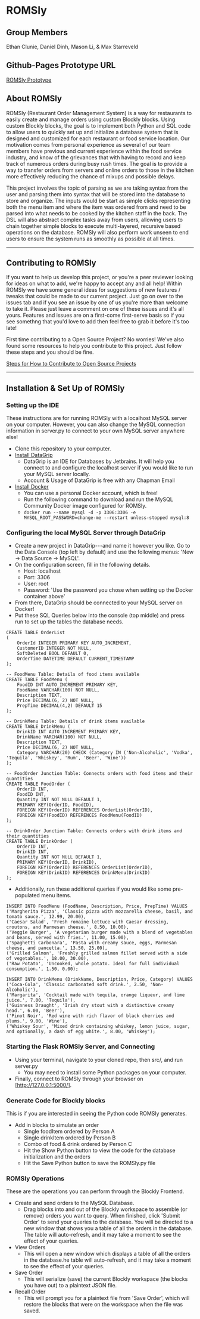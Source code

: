 # ROMSly

## Group Members

Ethan Clunie, Daniel Dinh, Mason Li, & Max Starreveld

## Github-Pages Prototype URL

[ROMSly Prototype](https://ddinh0411.github.io/ROMSly/src/index.html)

## About ROMSly

ROMSly (Restaurant Order Management System) is a way for restaurants to easily create and manage orders using custom Blockly blocks. Using custom Blockly blocks, the goal is to implement both Python and SQL code to allow users to quickly set up and initialize a database system that is designed and customized for each restaurant or food service location. Our motivation comes from personal experience as several of our team members have previous and current experience within the food service industry, and know of the grievances that with having to record and keep track of numerous orders during busy rush times. The goal is to provide a way to transfer orders from servers and online orders to those in the kitchen more effectively reducing the chance of mixups and possible delays.

This project involves the topic of parsing as we are taking syntax from the user and parsing them into syntax that will be stored into the database to store and organize. The inputs would be start as simple clicks representing both the menu item and where the item was ordered from and need to be parsed into what needs to be cooked by the kitchen staff in the back. The DSL will also abstract complex tasks away from users, allowing users to chain together simple blocks to execute multi-layered, recursive based operations on the database. ROMSly will also perform work unseen to end users to ensure the system runs as smoothly as possible at all times.

---
## Contributing to ROMSly

If you want to help us develop this project, or you're a peer reviewer looking for ideas on what to add, we're happy to accept any and all help! Within ROMSly we have some general ideas for suggestions of new features / tweaks that could be made to our current project. Just go on over to the issues tab and if you see an issue by one of us you're more than welcome to take it. Please just leave a comment on one of these issues and it's all yours. Features and issues are on a first-come first-serve basis so if you see somethng that you'd love to add then feel free to grab it before it's too late!

First time contributing to a Open Source Project? No worries! We've also found some resources to help you contribute to this project. Just follow these steps and you should be fine.

[Steps for How to Contribute to Open Source Projects](https://dev.to/codesphere/how-to-start-contributing-to-open-source-projects-on-github-534n)

---

## Installation & Set Up of ROMSly

### Setting up the IDE

These instructions are for running ROMSly with a localhost MySQL server on your computer. However, you can also change the MySQL connection information in server.py to connect to your own MySQL server anywhere else!

- Clone this repository to your computer.
- [Install DataGrip](https://www.jetbrains.com/datagrip/download/)
    - DataGrip is an IDE for Databases by Jetbrains. It will help you connect to and configure the localhost server if you would like to run your MySQL server locally.
    - Account & Usage of DataGrip is free with any Chapman Email
- [Install Docker](https://docs.docker.com/get-docker/)
    - You can use a personal Docker account, which is free!
    - Run the following command to download and run the MySQL Community Docker image configured for ROMSly.
    - `docker run --name mysql -d -p 3306:3306 -e MYSQL_ROOT_PASSWORD=change-me --restart unless-stopped mysql:8`

### Configuring the local MySQL Server through DataGrip

- Create a new project in DataGrip---and name it however you like. Go to the Data Console (top left by default) and use the following menus: 'New -> Data Source -> MySQL'.
- On the configuration screen, fill in the following details. 
    - Host: localhost
    - Port: 3306
    - User: root
    - Password: 'Use the password you chose when setting up the Docker container above'
- From there, DataGrip should be connected to your MySQL server on Docker!
- Put these SQL Queries below into the console (top middle) and press run to set up the tables the database needs.
```mysql
CREATE TABLE OrderList
(
    OrderId INTEGER PRIMARY KEY AUTO_INCREMENT,
    CustomerID INTEGER NOT NULL,
    SoftDeleted BOOL DEFAULT 0,
    OrderTime DATETIME DEFAULT CURRENT_TIMESTAMP
);

-- FoodMenu Table: Details of food items available
CREATE TABLE FoodMenu (
    FoodID INT AUTO_INCREMENT PRIMARY KEY,
    FoodName VARCHAR(100) NOT NULL,
    Description TEXT,
    Price DECIMAL(6, 2) NOT NULL,
    PrepTime DECIMAL(4,2) DEFAULT 15
);

-- DrinkMenu Table: Details of drink items available
CREATE TABLE DrinkMenu (
    DrinkID INT AUTO_INCREMENT PRIMARY KEY,
    DrinkName VARCHAR(100) NOT NULL,
    Description TEXT,
    Price DECIMAL(6, 2) NOT NULL,
    Category VARCHAR(20) CHECK (Category IN ('Non-Alcoholic', 'Vodka', 'Tequila', 'Whiskey', 'Rum', 'Beer', 'Wine'))
);

-- FoodOrder Junction Table: Connects orders with food items and their quantities
CREATE TABLE FoodOrder (
    OrderID INT,
    FoodID INT,
    Quantity INT NOT NULL DEFAULT 1,
    PRIMARY KEY(OrderID, FoodID),
    FOREIGN KEY(OrderID) REFERENCES OrderList(OrderID),
    FOREIGN KEY(FoodID) REFERENCES FoodMenu(FoodID)
);

-- DrinkOrder Junction Table: Connects orders with drink items and their quantities
CREATE TABLE DrinkOrder (
    OrderID INT,
    DrinkID INT,
    Quantity INT NOT NULL DEFAULT 1,
    PRIMARY KEY(OrderID, DrinkID),
    FOREIGN KEY(OrderID) REFERENCES OrderList(OrderID),
    FOREIGN KEY(DrinkID) REFERENCES DrinkMenu(DrinkID)
);
```
- Additionally, run these additional queries if you would like some pre-populated menu items.
```mysql
INSERT INTO FoodMenu (FoodName, Description, Price, PrepTime) VALUES
('Margherita Pizza', 'Classic pizza with mozzarella cheese, basil, and tomato sauce.', 12.99, 20.00),
('Caesar Salad', 'Fresh romaine lettuce with Caesar dressing, croutons, and Parmesan cheese.', 8.50, 10.00),
('Veggie Burger', 'A vegetarian burger made with a blend of vegetables and beans, served with fries.', 11.00, 15.00),
('Spaghetti Carbonara', 'Pasta with creamy sauce, eggs, Parmesan cheese, and pancetta.', 13.50, 25.00),
('Grilled Salmon', 'Freshly grilled salmon fillet served with a side of vegetables.', 18.00, 30.00),
('Raw Potato', 'Uncooked, whole potato. Ideal for full individual consumption.', 1.50, 0.00);

INSERT INTO DrinkMenu (DrinkName, Description, Price, Category) VALUES
('Coca-Cola', 'Classic carbonated soft drink.', 2.50, 'Non-Alcoholic'),
('Margarita', 'Cocktail made with tequila, orange liqueur, and lime juice.', 7.00, 'Tequila'),
('Guinness Draught', 'Irish dry stout with a distinctive creamy head.', 6.00, 'Beer'),
('Pinot Noir', 'Red wine with rich flavor of black cherries and plums.', 9.00, 'Wine'),
('Whiskey Sour', 'Mixed drink containing whiskey, lemon juice, sugar, and optionally, a dash of egg white.', 8.00, 'Whiskey');
```
### Starting the Flask ROMSly Server, and Connecting

- Using your terminal, navigate to your cloned repo, then src/, and run server.py
    - You may need to install some Python packages on your computer.
- Finally, connect to ROMSly through your browser on [http://127.0.0.1:5000/].

### Generate Code for Blockly blocks

This is if you are interested in seeing the Python code ROMSly generates.

- Add in blocks to simulate an order
    - Single foodItem ordered by Person A
    - Single drinkItem ordered by Person B
    - Combo of food & drink ordered by Person C
    - Hit the Show Python button to view the code for the database initialization and the orders
    - Hit the Save Python button to save the ROMSly.py file

### ROMSly Operations

These are the operations you can perform through the Blockly Frontend.

- Create and send orders to the MySQL Database.
    - Drag blocks into and out of the Blockly workspace to assemble (or remove) orders you want to query. When finished, click 'Submit Order' to send your queries to the database. You will be directed to a new window that shows you a table of all the orders in the database. The table will auto-refresh, and it may take a moment to see the effect of your queries.
- View Orders
    - This will open a new window which displays a table of all the orders in the database.he table will auto-refresh, and it may take a moment to see the effect of your queries.
- Save Order
    - This will serialize (save) the current Blockly workspace (the blocks you have out) to a plaintext JSON file. 
- Recall Order
    - This will prompt you for a plaintext file from 'Save Order', which will restore the blocks that were on the workspace when the file was saved.



<!-- ### Viewing your Database
- Open Up Pycharm
- Click the button on the right hand side that looks like 3 disks on top of each other. This should open the Database tab
- Hit the plus button in the upper left of this tab, select Data Source then select SQLite
- Click on the small triple dots next to file to Open up your Finder

<div align="center">
<img width="400" alt="ROMSly_Tutorial_1" src="https://github.com/ddinh0411/ROMSly/assets/70035939/4ad7eabe-b5c7-41bb-af79-f6b8135df161">
</div>

- After opening up your Finder, move to your home directory and select the ROMSly.db file

<div align="center">
<img width="400" alt="ROMSly_Tutorial_2" src="https://github.com/ddinh0411/ROMSly/assets/70035939/aab82bba-7d50-4e45-8dec-f3ecdefe5869">
</div>

- Within the new ROMSly.db that pops ups, expand the dropdown to view main, then expand main to see your tables
- Click on a table such as orderList to view the names of the customers who've placed an order and then either foodOrders or drinkOrders to see what they ordered -->
